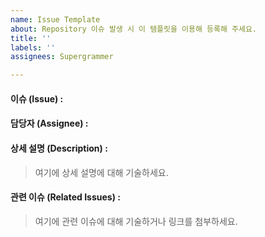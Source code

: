 ```yaml
---
name: Issue Template
about: Repository 이슈 발생 시 이 템플릿을 이용해 등록해 주세요.
title: ''
labels: ''
assignees: Supergrammer

---
```


#### 이슈 (Issue) :

#### 담당자 (Assignee) :

#### 상세 설명 (Description) :

> 여기에 상세 설명에 대해 기술하세요.

#### 관련 이슈 (Related Issues) :

> 여기에 관련 이슈에 대해 기술하거나 링크를 첨부하세요.
